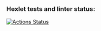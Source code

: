 ### Hexlet tests and linter status:
[![Actions Status](https://github.com/SabitovIgor/data-analytics-project-92/workflows/hexlet-check/badge.svg)](https://github.com/SabitovIgor/data-analytics-project-92/actions)